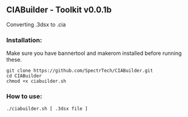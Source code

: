 ## CIABuilder - Toolkit v0.0.1b

Converting .3dsx to .cia

### Installation:
Make sure you have bannertool and makerom installed before running these.
```
git clone https://github.com/SpectrTech/CIABuilder.git
cd CIABuilder
chmod +x ciabuilder.sh
```

### How to use:
```
./ciabuilder.sh [ .3dsx file ]
```
